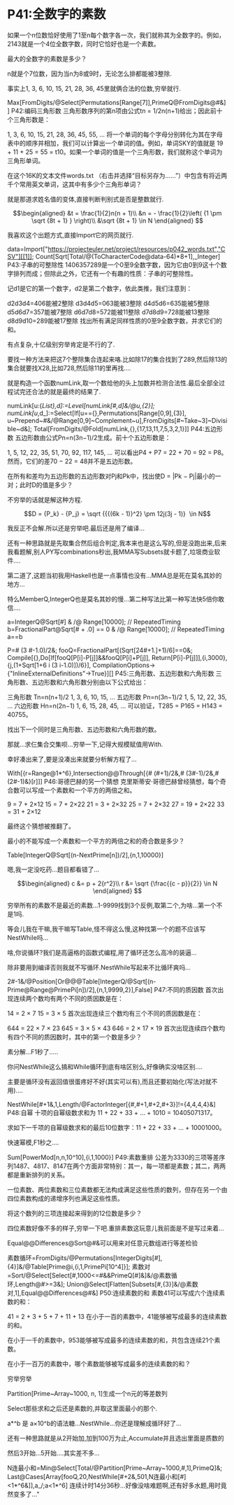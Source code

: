 # P41:全数字的素数
如果一个n位数恰好使用了1至n每个数字各一次，我们就称其为全数字的。例如，2143就是一个4位全数字数，同时它恰好也是一个素数。

最大的全数字的素数是多少？

n就是个7位数，因为当n为8或9时，无论怎么排都能被3整除.

事实上1, 3, 6, 10, 15, 21, 28, 36, 45里就俩合法的位数,穷举就行.

Max[FromDigits/@Select[Permutations[Range[7]],PrimeQ@FromDigits@#&]]
P42:编码三角形数
三角形数序列的第n项由公式tn = 1/2n(n+1)给出；因此前十个三角形数是：

1, 3, 6, 10, 15, 21, 28, 36, 45, 55, …
将一个单词的每个字母分别转化为其在字母表中的顺序并相加，我们可以计算出一个单词的值。例如，单词SKY的值就是 19 + 11 + 25 = 55 = t10。如果一个单词的值是一个三角形数，我们就称这个单词为三角形单词。

在这个16K的文本文件words.txt （右击并选择“目标另存为……”）中包含有将近两千个常用英文单词，这其中有多少个三角形单词？

就是那道求姓名值的变体,直接判断判别式是否是整数就行.

$$\begin{aligned}
&t = \frac{1}{2}n(n + 1)\\
&n = - \frac{1}{2}\left( {1 \pm \sqrt {8t + 1} } \right)\\
&\sqrt {8t + 1} \in N
\end{aligned} $$

我喜欢这个出题方式,直接Import它的网页就行.

data=Import["https://projecteuler.net/project/resources/p042_words.txt","CSV"][[1]];
Count[Sqrt[Total/@(ToCharacterCode@data-64)*8+1],_Integer]
P43:子串的可整除性
1406357289是一个0至9全数字数，因为它由0到9这十个数字排列而成；但除此之外，它还有一个有趣的性质：子串的可整除性。

记d1是它的第一个数字，d2是第二个数字，依此类推，我们注意到：

d2d3d4=406能被2整除
d3d4d5=063能被3整除
d4d5d6=635能被5整除
d5d6d7=357能被7整除
d6d7d8=572能被11整除
d7d8d9=728能被13整除
d8d9d10=289能被17整除
找出所有满足同样性质的0至9全数字数，并求它们的和。

有点复杂,十亿级别穷举肯定是不行的了.

要找一种方法来把这7个整除集合连起来咯.比如除17的集合找到了289,然后除13的集合就要找X28,比如728,然后除11的里再找....

就是构造一个函数numLink,取一个数给他的头上加数并检测合法性.最后全部全过程试完还合法的就是最终的结果了.

numLink[u:{__List},d_]:=Level[numLink[#,d]&/@u,{2}];
numLink[u_,d_]:=Select[If[u=={},Permutations[Range[0,9],{3}],
u~Prepend~#&/@Range[0,9]~Complement~u],FromDigits[#~Take~3]~Divisible~d&];
Total[FromDigits/@Fold[numLink,{},{17,13,11,7,5,3,2,1}]]
P44:五边形数
五边形数由公式Pn=n(3n−1)/2生成。前十个五边形数是：

1, 5, 12, 22, 35, 51, 70, 92, 117, 145, …
可以看出P4 + P7 = 22 + 70 = 92 = P8。然而，它们的差70 − 22 = 48并不是五边形数。

在所有和差均为五边形数的五边形数对Pj和Pk中，找出使D = |Pk − Pj|最小的一对；此时D的值是多少？

不穷举的话就是解这种方程.

$$D = {P_k} - {P_j} = \sqrt {{{(6k - 1)}^2} \pm 12j(3j - 1)}  \in N$$

我反正不会解.所以还是穷举吧.最后还是用了编译...

还有一种思路就是先取集合然后组合判定,我本来也是这么写的,但是没跑出来,后来我看题解,别人PY写combinations秒出,我MMA写Subsets就卡题了,垃圾商业软件....

第二道了,这题当初我用Haskell也是一点事情也没有...MMA总是死在莫名其妙的地方...

特么MemberQ,IntegerQ也是莫名其妙的慢...第二种写法比第一种写法快5倍你敢信....

a=IntegerQ@Sqrt[#] & /@ Range[10000]; // RepeatedTiming
b=FractionalPart@Sqrt[# + .0] == 0 & /@ Range[10000]; // RepeatedTiming
a==b

P=# (3 #-1.0)/2&;
fooQ=FractionalPart[(Sqrt[24#+1.]+1)/6]==0&;
Compile[{},Do[If[fooQ[P[i]-P[j]]&&fooQ[P[i]+P[j]],
Return[P[i]-P[j]]],{i,3000},{j,(1+Sqrt[1+6 i (3 i-1.0)])/6}],
CompilationOptions->{"InlineExternalDefinitions"->True}][]
P45:三角形数、五边形数和六角形数
三角形数、五边形数和六角形数分别由以下公式给出：

三角形数	Tn=n(n+1)/2	1, 3, 6, 10, 15, …
五边形数	Pn=n(3n−1)/2	1, 5, 12, 22, 35, …
六边形数	Hn=n(2n−1)	1, 6, 15, 28, 45, …
可以验证，T285 = P165 = H143 = 40755。

找出下一个同时是三角形数、五边形数和六角形数的数。

那就...求仨集合交集呗...穷举一下,记得大规模赋值用With.

幸好凑出来了,要是没凑出来就要分析解方程了...

With[{r=Range@1*^6},Intersection@@Through[{# (#+1)/2&,# (3#-1)/2&,# (2#-1)&}[r]]]
P46:哥德巴赫的另一个猜想
克里斯蒂安·哥德巴赫曾经猜想，每个奇合数可以写成一个素数和一个平方的两倍之和。

9 = 7 + 2×12
15 = 7 + 2×22
21 = 3 + 2×32
25 = 7 + 2×32
27 = 19 + 2×22
33 = 31 + 2×12

最终这个猜想被推翻了。

最小的不能写成一个素数和一个平方的两倍之和的奇合数是多少？

Table[IntegerQ@Sqrt[(n-NextPrime[n])/2],{n,1,10000}]

嗯,我一定没吃药...题目都看错了...

$$\begin{aligned}
c &= p + 2{r^2}\\
r &= \sqrt {\frac{{c - p}}{2}} \in N
\end{aligned} $$

穷举所有的素数不是最近的素数...1-9999找到3个反例,取第二个,为啥...第一个不是1吗.

等会儿我在干嘛,我干嘛写Table,怪不得这么慢,这种找第一个的题不应该写NestWhile吗...

啥,你说循环?我们是高逼格的函数式编程,用了循环还怎么高冷的装逼...

除非要用到编译否则我就不写循环.NestWhile写起来不比循环爽吗...

2#-1&/@Position[Or@@@Table[IntegerQ/@Sqrt[(n-Prime@Range@PrimePi[n])/2],{n,1,9999,2}],False]
P47:不同的质因数
首次出现连续两个数均有两个不同的质因数是在：

14 = 2 × 7
15 = 3 × 5
首次出现连续三个数均有三个不同的质因数是在：

644 = 22 × 7 × 23
645 = 3 × 5 × 43
646 = 2 × 17 × 19
首次出现连续四个数均有四个不同的质因数时，其中的第一个数是多少？

素分解...F1秒了.....

你问NestWhile这么搞和While循环到底有啥区别么,好像确实没啥区别....

主要是循环没有返回值很蛋疼好不好(其实可以有),而且还要初始化(写法对就不用)....

NestWhile[#+1&,1,Length/@FactorInteger[{#,#+1,#+2,#+3}]!={4,4,4,4}&]
P48:自幂
十项的自幂级数求和为 11 + 22 + 33 + … + 1010 = 10405071317。

求如下一千项的自幂级数求和的最后10位数字：11 + 22 + 33 + … + 10001000。

快速幂模,F1秒之....

Sum[PowerMod[n,n,10^10],{i,1,1000}]
P49:素数重排
公差为3330的三项等差序列1487、4817、8147在两个方面非常特别：其一，每一项都是素数；其二，两两都是重新排列的关系。

一位素数、两位素数和三位素数都无法构成满足这些性质的数列，但存在另一个由四位素数构成的递增序列也满足这些性质。

将这个数列的三项连接起来得到的12位数是多少？

四位素数好像不多的样子,穷举一下吧.重排素数这玩意儿我前面是不是写过来着...

Equal@@Differences@Sort@#&可以用来对任意元数组进行等差检验

素数循环=FromDigits/@Permutations[IntegerDigits[#],{4}]&/@Table[Prime@i,{i,1,PrimePi[10^4]}];
素数对=Sort/@Select[Select[#,1000<=#&&PrimeQ[#]&]&/@素数循环,Length@#>=3&];
Union@Select[Flatten[Subsets[#,{3}]&/@素数对,1],Equal@@Differences@#&]
P50:连续素数的和
素数41可以写成六个连续素数的和：

41 = 2 + 3 + 5 + 7 + 11 + 13
在小于一百的素数中，41能够被写成最多的连续素数的和。

在小于一千的素数中，953能够被写成最多的连续素数的和，共包含连续21个素数。

在小于一百万的素数中，哪个素数能够被写成最多的连续素数的和？

穷举穷举

Partition[Prime~Array~1000, n, 1]生成一个n元的等差数列

Select那些求和之后还是素数的,并取这里面最小的那个.

a*^b 是 a×10^b的语法糖...NestWhile...你还是理解成循环好了...

还有一种思路就是从2开始加,加到100万为止,Accumulate并且选出里面是质数的

然后3开始...5开始....其实差不多...

N连最小和=Min@Select[Total/@Partition[Prime~Array~1000,#,1],PrimeQ]&;
Last@Cases[Array[fooQ,20,NestWhile[#+2&,501,N连最小和[#]<1*^6&]],a_/;a<1*^6]
连续计时14分36秒...好像没啥难题啊,还有好多水题,用时竟然变多了..."
